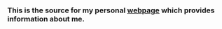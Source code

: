 ### This is the source for my personal [webpage](girish17.github.io) which provides information about me.
